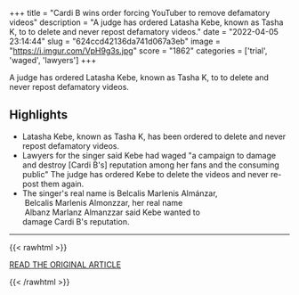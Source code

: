 +++
title = "Cardi B wins order forcing YouTuber to remove defamatory videos"
description = "A judge has ordered Latasha Kebe, known as Tasha K, to to delete and never repost defamatory videos."
date = "2022-04-05 23:14:44"
slug = "624ccd42136da741d067a3eb"
image = "https://i.imgur.com/VpH9g3s.jpg"
score = "1862"
categories = ['trial', 'waged', 'lawyers']
+++

A judge has ordered Latasha Kebe, known as Tasha K, to to delete and never repost defamatory videos.

## Highlights

- Latasha Kebe, known as Tasha K, has been ordered to delete and never repost defamatory videos.
- Lawyers for the singer said Kebe had waged "a campaign to damage and destroy [Cardi B's] reputation among her fans and the consuming public" The judge has ordered Kebe to delete the videos and never re-post them again.
- The singer's real name is Belcalis Marlenis Almánzar,  Belcalis Marlenis Almonzzar, her real name  Albanz Marlanz Almanzzar said Kebe wanted to damage Cardi B's reputation.

---

{{< rawhtml >}}
  <p class="article-category">
    <a target="_blank" href="https://www.bbc.com/news/newsbeat-60995424">READ THE ORIGINAL ARTICLE</a>
  </p>
{{< /rawhtml >}}
